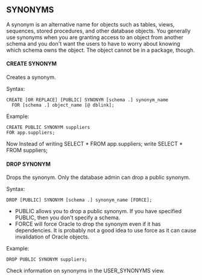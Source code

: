 ## SYNONYMS
A synonym is an alternative name for objects such as tables, views, sequences, stored procedures, and other database objects. You generally use synonyms when you are granting access to an object from another schema and you don't want the users to have to worry about knowing which schema owns the object. The object cannot be in a package, though.

#### CREATE SYNONYM
Creates a synonym.

Syntax:
```
CREATE [OR REPLACE] [PUBLIC] SYNONYM [schema .] synonym_name
  FOR [schema .] object_name [@ dblink];
```
Example:
```
CREATE PUBLIC SYNONYM suppliers
FOR app.suppliers;
```
Now Instead of writing SELECT * FROM app.suppliers; write SELECT * FROM suppliers;

#### DROP SYNONYM
Drops the synonym. Only the database admin can drop a public synonym.

Syntax:
```
DROP [PUBLIC] SYNONYM [schema .] synonym_name [FORCE];
```
- PUBLIC allows you to drop a public synonym. If you have specified PUBLIC, then you don't specify a schema.
- FORCE will force Oracle to drop the synonym even if it has dependencies. It is probably not a good idea to use force as it can cause invalidation of Oracle objects.

Example:
```
DROP PUBLIC SYNONYM suppliers;
```
Check information on synonyms in the USER_SYNONYMS view.
